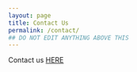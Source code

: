 ```yaml
---
layout: page
title: Contact Us
permalink: /contact/
## DO NOT EDIT ANYTHING ABOVE THIS
---
```


<p> Contact us  <a href="https://forms.gle/GT8FRCUheWyJhuv56">HERE</a></p>
